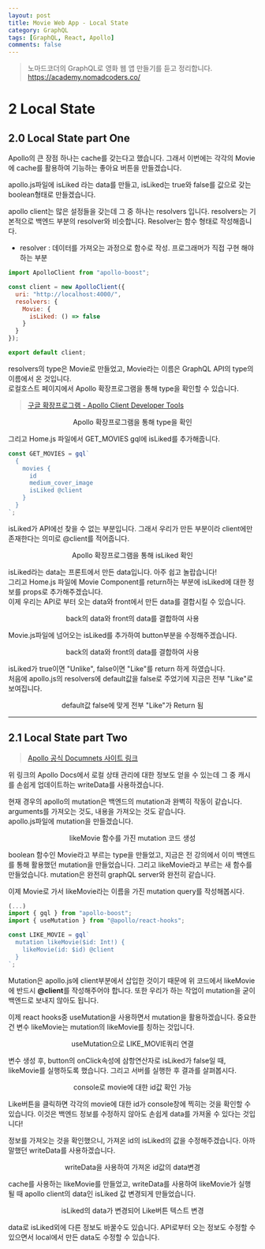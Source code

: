 ```yaml
---
layout: post
title: Movie Web App - Local State
category: GraphQL
tags: [GraphQL, React, Apollo]
comments: false
---
```


> 노마드코더의 GraphQL로 영화 웹 앱 만들기를 듣고 정리합니다. <https://academy.nomadcoders.co/>

# 2 Local State

## 2.0 Local State part One

Apollo의 큰 장점 하나는 cache를 갖는다고 했습니다. 그래서 이번에는 각각의 Movie에 cache를 활용하여 기능하는 좋아요 버튼을 만들겠습니다.  

apollo.js파일에 isLiked 라는 data를 만들고, isLiked는 true와 false를 값으로 갖는 boolean형태로 만들겠습니다. 

apollo client는 많은 설정들을 갖는데 그 중 하나는 resolvers 입니다. resolvers는 기본적으로 백엔드 부분의 resolver와 비슷합니다. Resolver는 함수 형태로 작성해줍니다.  

- resolver : 데이터를 가져오는 과정으로 함수로 작성. 프로그래머가 직접 구현 해야 하는 부분

```javascript
import ApolloClient from "apollo-boost";

const client = new ApolloClient({
  uri: "http://localhost:4000/",
  resolvers: {
    Movie: {
      isLiked: () => false
    }
  }
});

export default client;
```

resolvers의 type은 Movie로 만들었고, Movie라는 이름은 GraphQL API의 type의 이름에서 온 것입니다.  
로컬호스트 페이지에서 Apollo 확장프로그램을 통해 type을 확인할 수 있습니다.

> [구글 확장프로그램 - Apollo Client Developer Tools](https://chrome.google.com/webstore/detail/apollo-client-developer-t/jdkknkkbebbapilgoeccciglkfbmbnfm)

<center>
<figure>
<img src="/assets/post-img/graphql/movie_graphql_apollo_1-10.jpg" alt="">
<figcaption>Apollo 확장프로그램을 통해 type을 확인</figcaption>
</figure>
</center>

그리고 Home.js 파일에서 GET_MOVIES gql에 isLiked를 추가해줍니다.

```javascript
const GET_MOVIES = gql`
  {
    movies {
      id
      medium_cover_image
      isLiked @client
    }
  }
`;
```
isLiked가 API에선 찾을 수 없는 부분입니다. 그래서 우리가 만든 부분이라 client에만 존재한다는 의미로 @client를 적어줍니다. 

<center>
<figure>
<img src="/assets/post-img/graphql/movie_graphql_apollo_1-11.jpg" alt="">
<figcaption>Apollo 확장프로그램을 통해 isLiked 확인</figcaption>
</figure>
</center>

isLiked라는 data는 프론트에서 만든 data입니다. 아주 쉽고 놀랍습니다!  
그리고 Home.js 파일에 Movie Component를 return하는 부분에 isLiked에 대한 정보를 props로 추가해주겠습니다.  
이제 우리는 API로 부터 오는 data와 front에서 만든 data를 결합시킬 수 있습니다.

<center>
<figure>
<img src="/assets/post-img/graphql/movie_graphql_apollo_1-12.jpg" alt="">
<figcaption>back의 data와 front의 data를 결합하여 사용</figcaption>
</figure>
</center>

Movie.js파일에 넘어오는 isLiked를 추가하여 button부분을 수정해주겠습니다.

<center>
<figure>
<img src="/assets/post-img/graphql/movie_graphql_apollo_1-13.jpg" alt="">
<figcaption>back의 data와 front의 data를 결합하여 사용</figcaption>
</figure>
</center>

isLiked가 true이면 "Unlike", false이면 "Like"를 return 하게 하였습니다.  
처음에 apollo.js의 resolvers에 default값을 false로 주었기에 지금은 전부 "Like"로 보여집니다.

<center>
<figure>
<img src="/assets/post-img/graphql/movie_graphql_apollo_1-14.jpg" alt="">
<figcaption>default값 false에 맞게 전부 "Like"가 Return 됨</figcaption>
</figure>
</center>

---

## 2.1 Local State part Two

> [Apollo 공식 Documnets 사이트 링크](https://www.apollographql.com/docs/react/data/local-state/#managing-the-cache)

위 링크의 Apollo Docs에서 로컬 상태 관리에 대한 정보도 얻을 수 있는데 그 중 캐시를 손쉽게 업데이트하는 writeData를 사용하겠습니다.  

현재 경우의 apollo의 mutation은 백엔드의 mutation과 완벽히 작동이 같습니다. arguments를 가져오는 것도, 내용을 가져오는 것도 같습니다.  
apollo.js파일에 mutation을 만들겠습니다.

<center>
<figure>
<img src="/assets/post-img/graphql/movie_graphql_apollo_1-15.jpg" alt="">
<figcaption>likeMovie 함수를 가진 mutation 코드 생성</figcaption>
</figure>
</center>

boolean 함수인 Movie라고 부르는 type을 만들었고, 지금은 전 강의에서 이미 백엔드를 통해 활용했던 mutation을 만들었습니다. 그리고 likeMovie라고 부르는 새 함수를 만들었습니다. mutation은 완전히 graphQL server와 완전히 같습니다.  

이제 Movie로 가서 likeMovie라는 이름을 가진 mutation query를 작성해봅시다. 

```javascript
(...)
import { gql } from "apollo-boost";
import { useMutation } from "@apollo/react-hooks";

const LIKE_MOVIE = gql`
  mutation likeMovie($id: Int!) {
    likeMovie(id: $id) @client
  }
`;
```

Mutation은 apollo.js에 client부분에서 삽입한 것이기 때문에 위 코드에서 likeMovie에 반드시 **@client**를 작성해주어야 합니다. 또한 우리가 하는 작업이 mutation을 굳이 백엔드로 보내지 않아도 됩니다.  

이제 react hooks중 useMutation을 사용하면서 mutation을 활용하겠습니다. 중요한건 변수 likeMovie는 mutation의 likeMovie를 칭하는 것입니다.

<center>
<figure>
<img src="/assets/post-img/graphql/movie_graphql_apollo_1-16.jpg" alt="">
<figcaption>useMutation으로 LIKE_MOVIE쿼리 연결</figcaption>
</figure>
</center>

변수 생성 후, button의 onClick속성에 삼항연산자로 isLiked가 false일 때, likeMovie를 실행하도록 했습니다. 그리고 서버를 실행한 후 결과를 살펴봅시다.

<center>
<figure>
<img src="/assets/post-img/graphql/movie_graphql_apollo_1-15.gif" alt="">
<figcaption>console로 movie에 대한 id값 확인 가능</figcaption>
</figure>
</center>

Like버튼을 클릭하면 각각의 movie에 대한 id가 console창에 찍히는 것을 확인할 수 있습니다. 이것은 백엔드 정보를 수정하지 않아도 손쉽게 data를 가져올 수 있다는 것입니다!  

정보를 가져오는 것을 확인했으니, 가져온 id의 isLiked의 값을 수정해주겠습니다. 아까 말했던 writeData를 사용하겠습니다.

<center>
<figure>
<img src="/assets/post-img/graphql/movie_graphql_apollo_1-17.jpg" alt="">
<figcaption>writeData을 사용하여 가져온 id값의 data변경</figcaption>
</figure>
</center>

cache를 사용하는 likeMovie를 만들었고, writeData를 사용하여 likeMovie가 실행될 때 apollo client의 data인 isLiked 값 변경되게 만들었습니다.

<center>
<figure>
<img src="/assets/post-img/graphql/movie_graphql_apollo_1-16.gif" alt="">
<figcaption>isLiked의 data가 변경되어 Like버튼 텍스트 변경</figcaption>
</figure>
</center>

data로 isLiked외에 다른 정보도 바꿀수도 있습니다. API로부터 오는 정보도 수정할 수 있으면서 local에서 만든 data도 수정할 수 있습니다.
